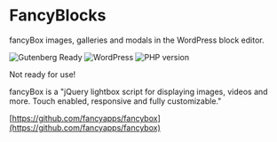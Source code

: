 # FancyBlocks

fancyBox images, galleries and modals in the WordPress block editor.

![Gutenberg Ready](https://img.shields.io/badge/Gutenberg-ready-blue.svg)
![WordPress](https://img.shields.io/wordpress/v/akismet.svg?style=flat-square)
![PHP version](https://img.shields.io/php-eye/symfony/symfony.svg?style=flat-square)

Not ready for use!

fancyBox is a "jQuery lightbox script for displaying images, videos and more. Touch enabled, responsive and fully customizable."

[https://github.com/fancyapps/fancybox](https://github.com/fancyapps/fancybox)